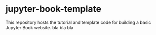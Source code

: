 # jupyter-book-template

This repository hosts the tutorial and template code for building a basic Jupyter Book website.
bla bla bla
